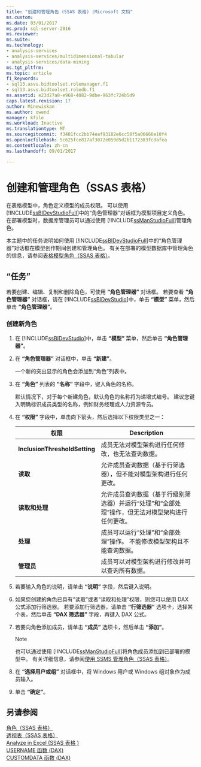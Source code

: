 ```yaml
---
title: "创建和管理角色 (SSAS 表格) |Microsoft 文档"
ms.custom: 
ms.date: 03/01/2017
ms.prod: sql-server-2016
ms.reviewer: 
ms.suite: 
ms.technology:
- analysis-services
- analysis-services/multidimensional-tabular
- analysis-services/data-mining
ms.tgt_pltfrm: 
ms.topic: article
f1_keywords:
- sql13.asvs.bidtoolset.rolemanager.f1
- sql13.asvs.bidtoolset.roledb.f1
ms.assetid: e23d27a8-e968-4082-9dbe-963fc724b5d9
caps.latest.revision: 17
author: Minewiskan
ms.author: owend
manager: kfile
ms.workload: Inactive
ms.translationtype: MT
ms.sourcegitcommit: f3481fcc2bb74eaf93182e6cc58f5a06666e10f4
ms.openlocfilehash: 5c625fce817af3072e059d5d2b1172383fcdafea
ms.contentlocale: zh-cn
ms.lasthandoff: 09/01/2017

---
```

# <a name="create-and-manage-roles-ssas-tabular"></a>创建和管理角色（SSAS 表格）
  在表格模型中，角色定义模型的成员权限。 可以使用 [!INCLUDE[ssBIDevStudioFull](../../includes/ssbidevstudiofull-md.md)]中的“角色管理器”对话框为模型项目定义角色。 在部署模型时，数据库管理员可以通过使用 [!INCLUDE[ssManStudioFull](../../includes/ssmanstudiofull-md.md)]管理角色。  
  
 本主题中的任务说明如何使用 [!INCLUDE[ssBIDevStudioFull](../../includes/ssbidevstudiofull-md.md)]中的“角色管理器”对话框在模型创作期间创建和管理角色。 有关在部署的模型数据库中管理角色的信息，请参阅[表格模型角色（SSAS 表格）](../../analysis-services/tabular-models/tabular-model-roles-ssas-tabular.md)。  
  
## <a name="tasks"></a>“任务”  
 若要创建、编辑、复制和删除角色，可使用 **“角色管理器”** 对话框。 若要查看 **“角色管理器”** 对话框，请在 [!INCLUDE[ssBIDevStudio](../../includes/ssbidevstudio-md.md)]中，单击 **“模型”** 菜单，然后单击 **“角色管理器”**。  
  
###  <a name="bkmk_new_role"></a> 创建新角色  
  
1.  在 [!INCLUDE[ssBIDevStudio](../../includes/ssbidevstudio-md.md)]中，单击 **“模型”** 菜单，然后单击 **“角色管理器”**。  
  
2.  在 **“角色管理器”** 对话框中，单击 **“新建”**。  
  
     一个新的突出显示的角色会添加到“角色”列表中。  
  
3.  在 **“角色”** 列表的 **“名称”** 字段中，键入角色的名称。  
  
     默认情况下，对于每个新建角色，默认角色的名称将为递增式编号。 建议您键入明确标识成员类型的名称，例如财务经理或人力资源专员。  
  
4.  在 **“权限”** 字段中，单击向下箭头，然后选择以下权限类型之一：  
  
    |权限|Description|  
    |----------------|-----------------|  
    |**InclusionThresholdSetting**|成员无法对模型架构进行任何修改，也无法查询数据。|  
    |**读取**|允许成员查询数据（基于行筛选器），但不能对模型架构进行任何更改。|  
    |**读取和处理**|允许成员查询数据（基于行级别筛选器）并运行“处理”和“全部处理”操作，但无法对模型架构进行任何更改。|  
    |**处理**|成员可以运行“处理”和“全部处理”操作。 不能修改模型架构且不能查询数据。|  
    |**管理员**|成员可以对模型架构进行修改并可以查询所有数据。|  
  
5.  若要输入角色的说明，请单击 **“说明”** 字段，然后键入说明。  
  
6.  如果您创建的角色已具有“读取”或者“读取和处理”权限，则您可以使用 DAX 公式添加行筛选器。 若要添加行筛选器，请单击 **“行筛选器”** 选项卡，选择某个表，然后单击 **“DAX 筛选器”** 字段，再键入 DAX 公式。  
  
7.  若要向角色添加成员，请单击 **“成员”** 选项卡，然后单击 **“添加”**。  
  
    > [!NOTE]  
    >  也可以通过使用 [!INCLUDE[ssManStudioFull](../../includes/ssmanstudiofull-md.md)]将角色成员添加到已部署的模型中。 有关详细信息，请参阅[使用 SSMS 管理角色（SSAS 表格）](../../analysis-services/tabular-models/manage-roles-by-using-ssms-ssas-tabular.md)。  
  
8.  在 **“选择用户或组”** 对话框中，将 Windows 用户或 Windows 组对象作为成员输入。  
  
9. 单击 **“确定”**。  
  
## <a name="see-also"></a>另请参阅  
 [角色（SSAS 表格）](../../analysis-services/tabular-models/roles-ssas-tabular.md)   
 [透视表（SSAS 表格）](../../analysis-services/tabular-models/perspectives-ssas-tabular.md)   
 [Analyze in Excel &#40;SSAS 表格 &#41;](../../analysis-services/tabular-models/analyze-in-excel-ssas-tabular.md)   
 [USERNAME 函数 (DAX)](http://msdn.microsoft.com/en-us/22dddc4b-1648-4c89-8c93-f1151162b93f)   
 [CUSTOMDATA 函数 (DAX)](http://msdn.microsoft.com/en-us/58235ad8-226c-43cc-8a69-5a52ac19dd4e)  
  
  

